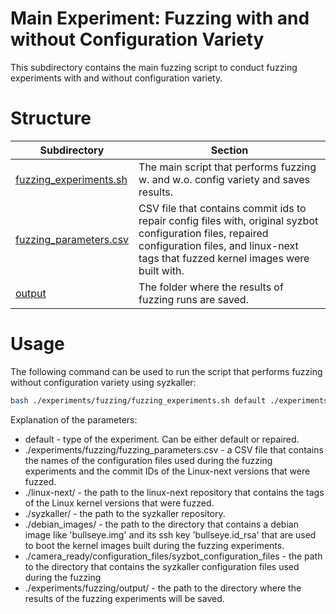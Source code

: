 # Main Experiment: Fuzzing with and without Configuration Variety
This subdirectory contains the main fuzzing script to conduct fuzzing experiments
with and without configuration variety.

# Structure
|Subdirectory|Section|
|----|----|
|[fuzzing_experiments.sh](fuzzing_experiments.sh)|The main script that performs fuzzing w. and w.o. config variety and saves results.|
|[fuzzing_parameters.csv](fuzzing_parameters.csv)|CSV file that contains commit ids to repair config files with, original syzbot configuration files, repaired configuration files, and linux-next tags that fuzzed kernel images were built with.|
|[output](output/)|The folder where the results of fuzzing runs are saved.|

# Usage
The following command can be used to run the script that performs fuzzing without configuration variety using syzkaller:
```Bash
bash ./experiments/fuzzing/fuzzing_experiments.sh default ./experiments/fuzzing/fuzzing_parameters.csv ./linux-next/ ./syzkaller/ ./debian_images/ ./camera_ready/configuration_files/syzbot_configuration_files ./experiments/fuzzing/output/
```
Explanation of the parameters:
- default - type of the experiment. Can be either default or repaired.
- ./experiments/fuzzing/fuzzing_parameters.csv - a CSV file that contains the names of
the configuration files used during the fuzzing experiments and the commit IDs of
the Linux-next versions that were fuzzed.
- ./linux-next/ - the path to the linux-next repository that contains the tags of
the Linux kernel versions that were fuzzed.
- ./syzkaller/ - the path to the syzkaller repository.
- ./debian_images/ - the path to the directory that contains a debian image like
'bullseye.img' and its ssh key 'bullseye.id_rsa' that are used to boot the kernel
images built during the fuzzing experiments.
- ./camera_ready/configuration_files/syzbot_configuration_files - the path to the
directory that contains the syzkaller configuration files used during the fuzzing
- ./experiments/fuzzing/output/ - the path to the directory where the results of the
fuzzing experiments will be saved.
